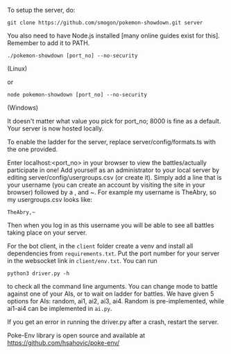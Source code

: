 To setup the server, do: 
```
git clone https://github.com/smogon/pokemon-showdown.git server
```

You also need to have Node.js installed [many online guides exist for this]. Remember to add it to PATH.

```
./pokemon-showdown [port_no] --no-security
```
(Linux)

or 

```
node pokemon-showdown [port_no] --no-security
```
(Windows)

It doesn't matter what value you pick for port_no; 8000 is fine as a default.
Your server is now hosted locally.

To enable the ladder for the server, replace server/config/formats.ts with the one provided.

Enter localhost:<port_no> in your browser to view the battles/actually participate in one!
Add yourself as an administrator to your local server by editing server/config/usergroups.csv (or create it).
Simply add a line that is your username (you can create an account by visiting the site in your browser) followed by a , and ~.
For example my username is TheAbry, so my usergroups.csv looks like:
```
TheAbry,~
```
Then when you log in as this username you will be able to see all battles taking place on your server.

For the bot client, in the `client` folder create a venv and install all dependencies from `requirements.txt`.
Put the port number for your server in the websocket link in `client/env.txt`.
You can run 
```
python3 driver.py -h
```
to check all the command line arguments. You can change mode to battle against one of your AIs, or to wait on ladder for battles.
We have given 5 options for AIs: random, ai1, ai2, ai3, ai4. Random is pre-implemented, while ai1-ai4 can be implemented in `ai.py`.

If you get an error in running the driver.py after a crash, restart the server.


Poke-Env library is open source and available at https://github.com/hsahovic/poke-env/

